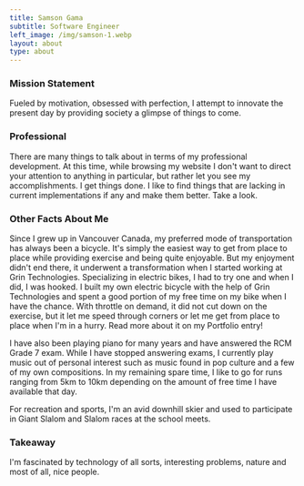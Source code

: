 ```yaml
---
title: Samson Gama
subtitle: Software Engineer
left_image: /img/samson-1.webp
layout: about
type: about
---
```

### Mission Statement
Fueled by motivation, obsessed with perfection, I attempt to innovate the present day by providing society a glimpse of things to come.

### Professional

There are many things to talk about in terms of my professional development. At this time, while browsing my website I don't want to direct your attention to anything in particular, but rather let you see my accomplishments. I get things done. I like to find things that are lacking in current implementations if any and make them better. Take a look.

### Other Facts About Me
Since I grew up in Vancouver Canada, my preferred mode of transportation has always been a bicycle. It's simply the easiest way to get from place to place while providing exercise and being quite enjoyable. But my enjoyment didn't end there, it underwent a transformation when I started working at Grin Technologies. Specializing in electric bikes, I had to try one and when I did, I was hooked. I built my own electric bicycle with the help of Grin Technologies and spent a good portion of my free time on my bike when I have the chance. With throttle on demand, it did not cut down on the exercise, but it let me speed through corners or let me get from place to place when I'm in a hurry. Read more about it on my Portfolio entry!

I have also been playing piano for many years and have answered the RCM Grade 7 exam. While I have stopped answering exams, I currently play music out of personal interest such as music found in pop culture and a few of my own compositions. In my remaining spare time, I like to go for runs ranging from 5km to 10km depending on the amount of free time I have available that day.

For recreation and sports, I'm an avid downhill skier and used to participate in Giant Slalom and Slalom races at the school meets.

### Takeaway
I'm fascinated by technology of all sorts, interesting problems, nature and most of all, nice people.